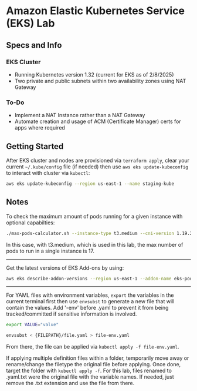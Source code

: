 # Amazon Elastic Kubernetes Service (EKS) Lab

## Specs and Info

### EKS Cluster

- Running Kubernetes version 1.32 (current for EKS as of 2/8/2025)
- Two private and public subnets within two availability zones using NAT Gateway

### To-Do

- Implement a NAT Instance rather than a NAT Gateway
- Automate creation and usage of ACM (Certificate Manager) certs for apps where required

## Getting Started

After EKS cluster and nodes are provisioned via `terraform apply`, clear your current `~/.kube/config` file (if needed) then use `aws eks update-kubeconfig` to interact with cluster via `kubectl`:

```bash
aws eks update-kubeconfig --region us-east-1 --name staging-kube
```

## Notes

To check the maximum amount of pods running for a given instance with optional capabilties:

```bash
./max-pods-calculator.sh --instance-type t3.medium --cni-version 1.19.2-eksbuild.1
```

In this case, with t3.medium, which is used in this lab, the max number of pods to run in a single instance is 17.

* * *

Get the latest versions of EKS Add-ons by using:

```bash
aws eks describe-addon-versions --region us-east-1 --addon-name eks-pod-identity-agent
```

* * *

For YAML files with environment variables, `export` the variables in the current terminal first then use `envsubst` to generate a new file that will contain the values. Add '-env' before .yaml to prevent it from being tracked/committed if sensitive information is involved.

```bash
export VALUE="value"

envsubst < {FILEPATH}/file.yaml > file-env.yaml
```

From there, the file can be applied via `kubectl apply -f file-env.yaml`.

If applying multiple definition files within a folder, temporarily move away or rename/change the filetype the original file before applying. Once done, target the folder with `kubectl apply -f`. For this lab, files renamed to .yaml.txt were the original file with the variable names. If needed, just remove the .txt extension and use the file from there.
